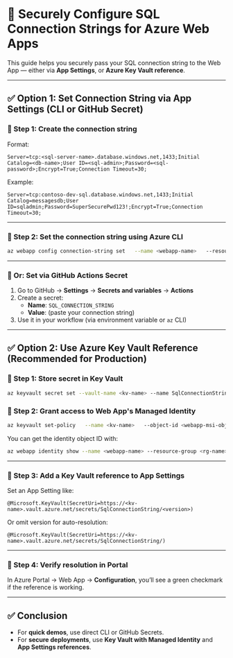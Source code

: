 
# 🔐 Securely Configure SQL Connection Strings for Azure Web Apps

This guide helps you securely pass your SQL connection string to the Web App — either via **App Settings**, or **Azure Key Vault reference**.

---

## ✅ Option 1: Set Connection String via App Settings (CLI or GitHub Secret)

### 🔹 Step 1: Create the connection string

Format:
```
Server=tcp:<sql-server-name>.database.windows.net,1433;Initial Catalog=<db-name>;User ID=<sql-admin>;Password=<sql-password>;Encrypt=True;Connection Timeout=30;
```

Example:
```
Server=tcp:contoso-dev-sql.database.windows.net,1433;Initial Catalog=messagesdb;User ID=sqladmin;Password=SuperSecurePwd123!;Encrypt=True;Connection Timeout=30;
```

---

### 🔹 Step 2: Set the connection string using Azure CLI

```bash
az webapp config connection-string set   --name <webapp-name>   --resource-group <resource-group>   --settings SqlDb="<your-connection-string>"   --connection-string-type SQLAzure
```

---

### 🔹 Or: Set via GitHub Actions Secret

1. Go to GitHub → **Settings** → **Secrets and variables** → **Actions**
2. Create a secret:
   - **Name**: `SQL_CONNECTION_STRING`
   - **Value**: (paste your connection string)
3. Use it in your workflow (via environment variable or `az` CLI)

---

## ✅ Option 2: Use Azure Key Vault Reference (Recommended for Production)

### 🔹 Step 1: Store secret in Key Vault

```bash
az keyvault secret set --vault-name <kv-name> --name SqlConnectionString --value "<your-connection-string>"
```

### 🔹 Step 2: Grant access to Web App's Managed Identity

```bash
az keyvault set-policy   --name <kv-name>   --object-id <webapp-msi-object-id>   --secret-permissions get list
```

You can get the identity object ID with:

```bash
az webapp identity show --name <webapp-name> --resource-group <rg-name> --query principalId
```

---

### 🔹 Step 3: Add a Key Vault reference to App Settings

Set an App Setting like:

```
@Microsoft.KeyVault(SecretUri=https://<kv-name>.vault.azure.net/secrets/SqlConnectionString/<version>)
```

Or omit version for auto-resolution:

```
@Microsoft.KeyVault(SecretUri=https://<kv-name>.vault.azure.net/secrets/SqlConnectionString/)
```

---

### 🔹 Step 4: Verify resolution in Portal

In Azure Portal → Web App → **Configuration**, you’ll see a green checkmark if the reference is working.

---

## ✅ Conclusion

- For **quick demos**, use direct CLI or GitHub Secrets.
- For **secure deployments**, use **Key Vault with Managed Identity** and **App Settings references**.
